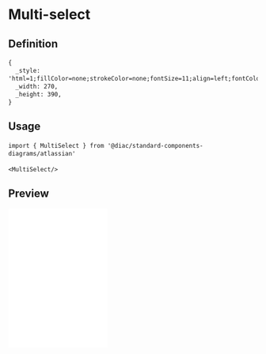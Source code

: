 # Multi-select

## Definition

```
{
  _style: 'html=1;fillColor=none;strokeColor=none;fontSize=11;align=left;fontColor=#596780;whiteSpace=wrap;',
  _width: 270,
  _height: 390,
}
```

## Usage

```
import { MultiSelect } from '@diac/standard-components-diagrams/atlassian'

<MultiSelect/>
```

## Preview

<img src="./multi-select.png" width="200"/>
